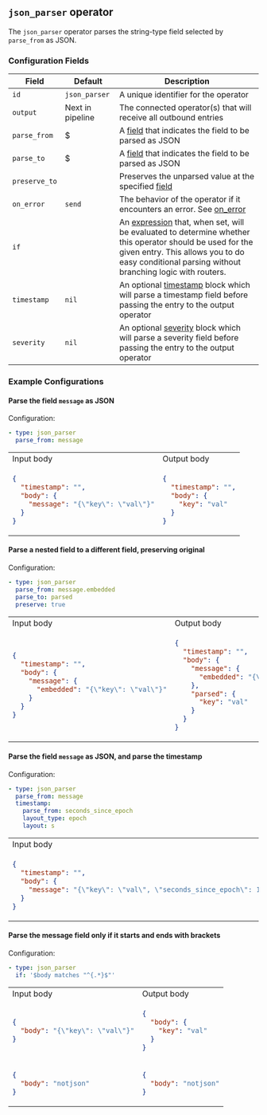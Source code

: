 ## `json_parser` operator

The `json_parser` operator parses the string-type field selected by `parse_from` as JSON.

### Configuration Fields

| Field         | Default          | Description                                                                                                                                                                                                                              |
| ---           | ---              | ---                                                                                                                                                                                                                                      |
| `id`          | `json_parser`    | A unique identifier for the operator                                                                                                                                                                                                     |
| `output`      | Next in pipeline | The connected operator(s) that will receive all outbound entries                                                                                                                                                                         |
| `parse_from`  | $                | A [field](/docs/types/field.md) that indicates the field to be parsed as JSON                                                                                                                                                            |
| `parse_to`    | $                | A [field](/docs/types/field.md) that indicates the field to be parsed as JSON                                                                                                                                                            |
| `preserve_to` |                  | Preserves the unparsed value at the specified [field](/docs/types/field.md)                                                                                                                                                              |
| `on_error`    | `send`           | The behavior of the operator if it encounters an error. See [on_error](/docs/types/on_error.md)                                                                                                                                          |
| `if`          |                  | An [expression](/docs/types/expression.md) that, when set, will be evaluated to determine whether this operator should be used for the given entry. This allows you to do easy conditional parsing without branching logic with routers. |
| `timestamp`   | `nil`            | An optional [timestamp](/docs/types/timestamp.md) block which will parse a timestamp field before passing the entry to the output operator                                                                                               |
| `severity`    | `nil`            | An optional [severity](/docs/types/severity.md) block which will parse a severity field before passing the entry to the output operator                                                                                                  |


### Example Configurations


#### Parse the field `message` as JSON

Configuration:
```yaml
- type: json_parser
  parse_from: message
```

<table>
<tr><td> Input body </td> <td> Output body </td></tr>
<tr>
<td>

```json
{
  "timestamp": "",
  "body": {
    "message": "{\"key\": \"val\"}"
  }
}
```

</td>
<td>

```json
{
  "timestamp": "",
  "body": {
    "key": "val"
  }
}
```

</td>
</tr>
</table>

#### Parse a nested field to a different field, preserving original

Configuration:
```yaml
- type: json_parser
  parse_from: message.embedded
  parse_to: parsed
  preserve: true
```

<table>
<tr><td> Input body </td> <td> Output body </td></tr>
<tr>
<td>

```json
{
  "timestamp": "",
  "body": {
    "message": {
      "embedded": "{\"key\": \"val\"}"
    }
  }
}
```

</td>
<td>

```json
{
  "timestamp": "",
  "body": {
    "message": {
      "embedded": "{\"key\": \"val\"}"
    },
    "parsed": {
      "key": "val"
    }
  }
}
```

</td>
</tr>
</table>

#### Parse the field `message` as JSON, and parse the timestamp

Configuration:
```yaml
- type: json_parser
  parse_from: message
  timestamp:
    parse_from: seconds_since_epoch
    layout_type: epoch
    layout: s
```

<table>
<tr><td> Input body </td> <td> Output body </td></tr>
<tr>
<td>

```json
{
  "timestamp": "",
  "body": {
    "message": "{\"key\": \"val\", \"seconds_since_epoch\": 1136214245}"
  }
}
```

</td>
<td>

```json
{
  "timestamp": "2006-01-02T15:04:05-07:00",
  "body": {
    "key": "val"
  }
}
```

</td>
</tr>
</table>

#### Parse the message field only if it starts and ends with brackets

Configuration:
```yaml
- type: json_parser
  if: '$body matches "^{.*}$"'
```

<table>
<tr><td> Input body </td> <td> Output body </td></tr>
<tr>
<td>

```json
{
  "body": "{\"key\": \"val\"}"
}
```

</td>
<td>

```json
{
  "body": {
    "key": "val"
  }
}
```

</td>
</tr>

<tr>
<td>

```json
{
  "body": "notjson"
}
```

</td>
<td>

```json
{
  "body": "notjson"
}
```

</td>
</tr>
</table>

